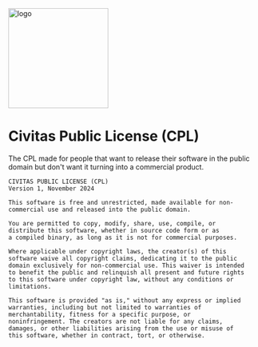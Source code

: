 <img src="cpl.png" alt="logo" width="200px" height="200px"/>

# Civitas Public License (CPL)
The CPL made for people that want to release their software in the public domain but don't want it turning into a commercial product.
```
CIVITAS PUBLIC LICENSE (CPL)
Version 1, November 2024

This software is free and unrestricted, made available for non-
commercial use and released into the public domain.

You are permitted to copy, modify, share, use, compile, or
distribute this software, whether in source code form or as
a compiled binary, as long as it is not for commercial purposes.

Where applicable under copyright laws, the creator(s) of this
software waive all copyright claims, dedicating it to the public
domain exclusively for non-commercial use. This waiver is intended
to benefit the public and relinquish all present and future rights
to this software under copyright law, without any conditions or
limitations.

This software is provided "as is," without any express or implied
warranties, including but not limited to warranties of
merchantability, fitness for a specific purpose, or
noninfringement. The creators are not liable for any claims,
damages, or other liabilities arising from the use or misuse of
this software, whether in contract, tort, or otherwise.
```


